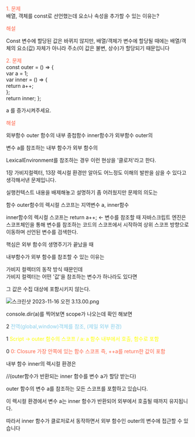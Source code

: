 <span style="color:tomato">1. 문제</span>   
배열, 객체를 const로 선언했는데 요소나 속성을 추가할 수 있는 이유는?

<span style="color:tomato">해설 </span>

Const 변수에 할당된 값은 바뀌지 않지만, 배열/객체가 변수에 할당될 때에는 배열/객체의 요소(값) 자체가 아니라 주소(이 값은 불변, 상수)가 할당되기 때문입니다

<span style="color:tomato">2. 문제</span>  
const outer = () => {  
 var a = 1;  
 var inner = () => {  
 return a++;  
 };  
 return inner;
};

a 를 증가시켜주세요.


<span style="color:tomato">해설 </span>

 외부함수 outer 함수의 내부 중첩함수 inner함수가 
 외부함수 outer의 
 
변수 a를 참조하는
 내부 함수가 외부 함수의
 
LexicalEnvironment를 참조하는 경우
 이런 현상을 '클로저'라고 한다.
 
1장 가비지컬렉터, 13장 렉시컬 환경만 알아도 어느정도 이해의 발판을 삼을 수 있다고 생각해서낸 문제입니다.

실행컨텍스트 내용을 배제해놓고 설명하기 좀 어려웠지만 문제의 의도는

함수 outer함수의 렉시컬 스코프는 지역변수 a, inner함수

inner함수의 렉시컬 스코프는 return a++; <-
변수를 참조할 때 자바스크립트 엔진은 스코프체인을 통해 변수를 참조하는 코드의 스코프에서 시작하여 상위 스코프 방향으로 이동하며 선언된 변수를 검색한다.

핵심은 외부 함수의 생명주기가 끝났을 때 

내부함수가 외부 함수를 참조할 수 있는 이유는 

가비지 컬렉터의 동작 방식 때문인데  
가비지 컬렉터는 어떤 '값'을 참조하는 변수가 하나라도 있다면

그 값은 수집 대상에 포함시키지 않는다.

![스크린샷 2023-11-16 오전 3.13.00.png](..%2F..%2F..%2F..%2F..%2Fvar%2Ffolders%2Fxl%2Fqb8f9v6n5z7csmqy5rjxqx240000gn%2FT%2FTemporaryItems%2FNSIRD_screencaptureui_k8SvJ8%2F%EC%8A%A4%ED%81%AC%EB%A6%B0%EC%83%B7%202023-11-16%20%EC%98%A4%EC%A0%84%203.13.00.png)

console.dir(a)를 찍어보면 scope가 나오는데 확인 해보면

2 <span style="color:skyblue">전역(global,window)객체를 참조, (제일 외부 환경) </span>

1 <span style="color:yellow">Script -> outer 함수의 스코프 / a: a 함수 내부에서 호출, 함수로 포함 </span> 

0 <span style="color:tomato">0: Closure 가장 안쪽에 있는 함수 스코프 즉, ++a를 return한 값이 포함   </span>

내부 함수 inner의 렉시컬 환경은

//(outer함수가 반환되는 inner 함수를 변수 a가 할당 받는다)

outer 함수의 변수 a를 참조하는 모든 스코프를 포함하고 있습니다.

이 렉시컬 환경에서 변수 a는 inner 함수가 반환되어 외부에서 호출될 때까지 유지됩니다.

따라서 inner 함수가 클로저로서 동작하면서 외부 함수인 outer의 변수에 접근할 수 있습니다

